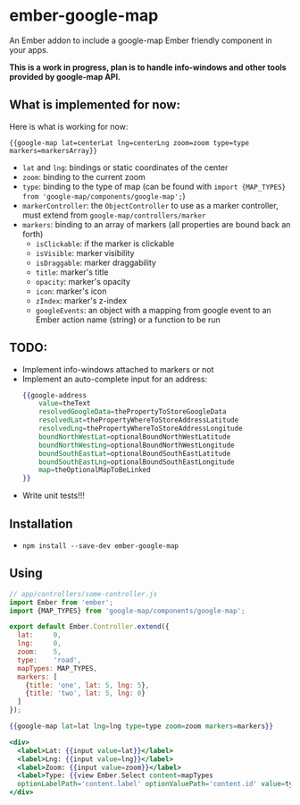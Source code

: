 # ember-google-map

An Ember addon to include a google-map Ember friendly component in your apps.

**This is a work in progress, plan is to handle info-windows and other tools provided by google-map API.**

## What is implemented for now:

Here is what is working for now:
    
`{{google-map lat=centerLat lng=centerLng zoom=zoom type=type markers=markersArray}}`

* `lat` and `lng`: bindings or static coordinates of the center
* `zoom`: binding to the current zoom
* `type`: binding to the type of map (can be found with `import {MAP_TYPES} from 'google-map/components/google-map';`)
* `markerController`: the `ObjectController` to use as a marker controller, must extend from `google-map/controllers/marker`
* `markers`: binding to an array of markers (all properties are bound back an forth)
    * `isClickable`: if the marker is clickable
    * `isVisible`:  marker visibility
    * `isDraggable`: marker draggability
    * `title`: marker's title
    * `opacity`: marker's opacity
    * `icon`: marker's icon
    * `zIndex`: marker's z-index
    * `googleEvents`: an object with a mapping from google event to an Ember action name (string) or a function to be run

## TODO:

* Implement info-windows attached to markers or not
* Implement an auto-complete input for an address:
    ```handlebars
    {{google-address
        value=theText
        resolvedGoogleData=thePropertyToStoreGoogleData
        resolvedLat=thePropertyWhereToStoreAddressLatitude
        resolvedLng=thePropertyWhereToStoreAddressLongitude
        boundNorthWestLat=optionalBoundNorthWestLatitude
        boundNorthWestLng=optionalBoundNorthWestLongitude
        boundSouthEastLat=optionalBoundSouthEastLatitude
        boundSouthEastLng=optionalBoundSouthEastLongitude
        map=theOptionalMapToBeLinked
    }}
    ```
* Write unit tests!!!


## Installation

* `npm install --save-dev ember-google-map`

## Using

```js
// app/controllers/some-controller.js
import Ember from 'ember';
import {MAP_TYPES} from 'google-map/components/google-map';

export default Ember.Controller.extend({
  lat:     0,
  lng:     0,
  zoom:    5,
  type:    'road',
  mapTypes: MAP_TYPES,
  markers: [
    {title: 'one', lat: 5, lng: 5},
    {title: 'two', lat: 5, lng: 0}
  ]
});
```

```handlebars
{{google-map lat=lat lng=lng type=type zoom=zoom markers=markers}}

<div>
  <label>Lat: {{input value=lat}}</label>
  <label>Lng: {{input value=lng}}</label>
  <label>Zoom: {{input value=zoom}}</label>
  <label>Type: {{view Ember.Select content=mapTypes
  optionLabelPath='content.label' optionValuePath='content.id' value=type}}</label>
</div>
```
